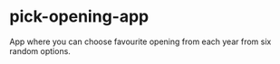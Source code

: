 # pick-opening-app
App where you can choose favourite opening from each year from six random options.
